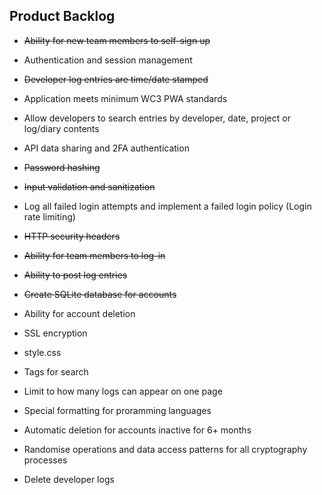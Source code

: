 ## Product Backlog

- ~~Ability for new team members to self-sign up~~

- Authentication and session management

- ~~Developer log entries are time/date stamped~~

- Application meets minimum WC3 PWA standards

- Allow developers to search entries by developer, date, project or log/diary contents

- API data sharing and 2FA authentication

- ~~Password hashing~~

- ~~Input validation and sanitization~~

- Log all failed login attempts and implement a failed login policy (Login rate limiting)

- ~~HTTP security headers~~

- ~~Ability for team members to log-in~~

- ~~Ability to post log entries~~

- ~~Create SQLite database for accounts~~

- Ability for account deletion

- SSL encryption

- style.css

- Tags for search

- Limit to how many logs can appear on one page

- Special formatting for proramming languages

- Automatic deletion for accounts inactive for 6+ months

- Randomise operations and data access patterns for all cryptography processes

- Delete developer logs

